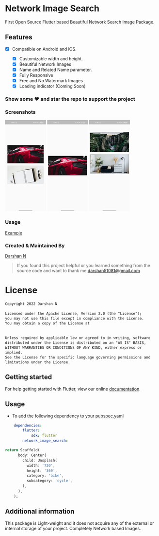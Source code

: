<!-- 
This README describes the package. If you publish this package to pub.dev,
this README's contents appear on the landing page for your package.

For information about how to write a good package README, see the guide for
[writing package pages](https://dart.dev/guides/libraries/writing-package-pages). 

For general information about developing packages, see the Dart guide for
[creating packages](https://dart.dev/guides/libraries/create-library-packages)
and the Flutter guide for
[developing packages and plugins](https://flutter.dev/developing-packages). 
-->
# Network Image Search

First Open Source Flutter based Beautiful Network Search Image Package.


## Features

* [x] Compatible on Android and iOS.

  * [x] Customizable width and height.
  * [x] Beautiful Network Images
  * [x] Name and Related Name parameter.
  * [x] Fully Responsive
  * [x] Free and No Watermark Images
  * [x] Loading indicator (Coming Soon)

### Show some :heart: and star the repo to support the project


### Screenshots

<img src="ss1.jpg" height="300em" /> <img src="ss2.jpg" height="300em" /> 
<img src="ss3.jpg" height="300em" />


### Usage

[Example](https://github.com/darshn-n/Network-Image-Search/blob/master/example/example_app.dart)


### Created & Maintained By

[Darshan N](https://github.com/darshn-n) 

> If you found this project helpful or you learned something from the source code and want to thank me <darshan51081@gmail.com>

# License

    Copyright 2022 Darshan N

    Licensed under the Apache License, Version 2.0 (the "License");
    you may not use this file except in compliance with the License.
    You may obtain a copy of the License at


    Unless required by applicable law or agreed to in writing, software
    distributed under the License is distributed on an "AS IS" BASIS,
    WITHOUT WARRANTIES OR CONDITIONS OF ANY KIND, either express or implied.
    See the License for the specific language governing permissions and
    limitations under the License.

## Getting started


For help getting started with Flutter, view our online
[documentation](https://flutter.dev/).

## Usage

* To add the following dependency to your [pubspec.yaml](https://github.com/darshn-n/Network-Image-Search)

```yaml
    dependencies:
        flutter:
            sdk: flutter
        network_image_search:
```

```dart
return Scaffold(
      body: Center(
        child: Unsplash(
          width: '720',
          height: '360',
          category: 'bike',
          subcategory: 'cycle',
        ),
      ),
    );
```

## Additional information

This package is Light-weight and it does not acquire any of the external or internal storage of your project. Completely Network based Images. 
